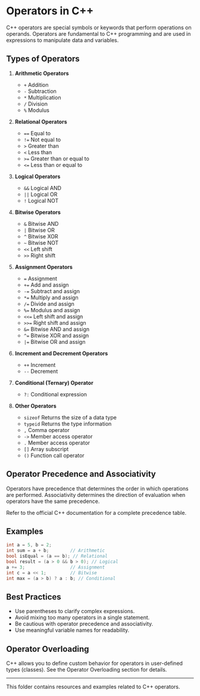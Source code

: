 
# Operators in C++

C++ operators are special symbols or keywords that perform operations on operands. Operators are fundamental to C++ programming and are used in expressions to manipulate data and variables.

## Types of Operators

1. **Arithmetic Operators**
	- `+` Addition
	- `-` Subtraction
	- `*` Multiplication
	- `/` Division
	- `%` Modulus

2. **Relational Operators**
	- `==` Equal to
	- `!=` Not equal to
	- `>` Greater than
	- `<` Less than
	- `>=` Greater than or equal to
	- `<=` Less than or equal to

3. **Logical Operators**
	- `&&` Logical AND
	- `||` Logical OR
	- `!` Logical NOT

4. **Bitwise Operators**
	- `&` Bitwise AND
	- `|` Bitwise OR
	- `^` Bitwise XOR
	- `~` Bitwise NOT
	- `<<` Left shift
	- `>>` Right shift

5. **Assignment Operators**
	- `=` Assignment
	- `+=` Add and assign
	- `-=` Subtract and assign
	- `*=` Multiply and assign
	- `/=` Divide and assign
	- `%=` Modulus and assign
	- `<<=` Left shift and assign
	- `>>=` Right shift and assign
	- `&=` Bitwise AND and assign
	- `^=` Bitwise XOR and assign
	- `|=` Bitwise OR and assign

6. **Increment and Decrement Operators**
	- `++` Increment
	- `--` Decrement

7. **Conditional (Ternary) Operator**
	- `?:` Conditional expression

8. **Other Operators**
	- `sizeof` Returns the size of a data type
	- `typeid` Returns the type information
	- `,` Comma operator
	- `->` Member access operator
	- `.` Member access operator
	- `[]` Array subscript
	- `()` Function call operator

## Operator Precedence and Associativity

Operators have precedence that determines the order in which operations are performed. Associativity determines the direction of evaluation when operators have the same precedence.

Refer to the official C++ documentation for a complete precedence table.

## Examples

```cpp
int a = 5, b = 2;
int sum = a + b;        // Arithmetic
bool isEqual = (a == b); // Relational
bool result = (a > 0 && b > 0); // Logical
a += 3;                 // Assignment
int c = a << 1;         // Bitwise
int max = (a > b) ? a : b; // Conditional
```

## Best Practices

- Use parentheses to clarify complex expressions.
- Avoid mixing too many operators in a single statement.
- Be cautious with operator precedence and associativity.
- Use meaningful variable names for readability.

## Operator Overloading

C++ allows you to define custom behavior for operators in user-defined types (classes). See the Operator Overloading section for details.

---
This folder contains resources and examples related to C++ operators.
